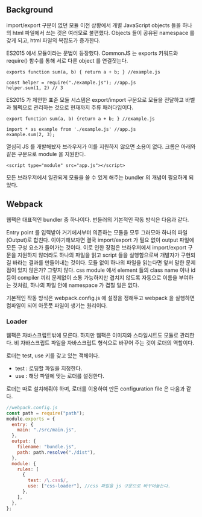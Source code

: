## Background
import/export 구문이 없던 모듈 이전 상황에서 개별 JavaScript objects 들을 하나의 html 파일에서 쓰는 것은 여러모로 불편했다.
Objects 들이 공유된 namespace 를 갖게 되고, html 파일의 복잡도가 증가한다.

ES2015 에서 모듈이라는 문법이 등장했다. CommonJS 는 exports 키워드와 require() 함수를 통해 서로 다른 object 를 연결짓는다.

`exports function sum(a, b) { return a + b; } //example.js`

```
const helper = require("./example.js"); //app.js
helper.sum(1, 2) // 3
```

ES2015 가 제안한 표준 모듈 시스템은 export/import 구문으로 모듈을 전달하고 바벨과 웹펙으로 관리하는 것으로 현재까지 주류 패러다임이다.

```
export function sum(a, b) {return a + b; } //example.js

import * as example from './example.js' //app.js
example.sum(2, 3);
```

열심히 JS 를 개발해놨자 브라우저가 이를 지원하지 않으면 소용이 없다. 크롬은 아래와 같은 구문으로 module 을 지원한다.

`<script type="module" src="app.js"></script>`

모든 브라우저에서 일관되게 모듈을 쓸 수 있게 해주는 bundler 의 개념이 필요하게 되었다.

## Webpack
웹팩은 대표적인 bundler 중 하나이다. 번들러의 기본적인 작동 방식은 다음과 같다.

Entry point 를 입력받아 거기에서부터 의존하는 모듈을 모두 그러모아 하나의 파일(Output)로 합친다. 이야기해보자면 결국 import/export 가 필요 없이 output 파일에 모든 구성 요소가 들어가는 것이다.
이로 인한 장점은 브라우저에서 import/export 구문을 지원하지 않더라도 하나의 파일을 읽고 script 들을 실행함으로써 개발자가 구현되길 바라는 결과를 만들어내는 것이다.
모듈 없이 하나의 파일을 읽는다면 앞서 말한 문제점이 있지 않은가? 그렇지 않다. css module 에서 element 들의 class name 이나 id 등이 compiler 끼리 문제없이 소통 가능하지만 겹치지 않도록 자동으로 이름을 부여하는 것처럼,
하나의 파일 안에 namespace 가 겹칠 일은 없다.

기본적인 작동 방식은 webpack.config.js 에 설정을 정해두고 webpack 을 실행하면 컴파일이 되어 아웃풋 파일이 생기는 원리이다.

### Loader
웹팩은 자바스크립트밖에 모른다. 하지만 웹팩은 이미지와 스타일시트도 모듈로 관리한다. 비 자바스크립트 파일을 자바스크립트 형식으로 바꾸어 주는 것이 로더의 역할이다.

로더는 test, use 키를 갖고 있는 객체이다.
* test : 로딩할 파일을 지정한다.
* use : 해당 파일에 맞는 로더를 설정한다.

로더는 따로 설치해줘야 하며, 로더를 이용하여 만든 configuration file 은 다음과 같다.
```javascript
//webpack.config.js
const path = require("path");
module.exports = {
  entry: {
    main: "./src/main.js",
  },
  output: {
    filename: "bundle.js",
    path: path.resolve("./dist"),
  },
  module: {
    rules: [
      {
        test: /\.css$/,
        use: ["css-loader"], //css 파일을 js 구문으로 바꾸어놓는다.
      },
    ],
  },
};
```


